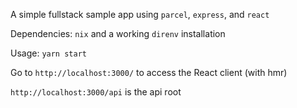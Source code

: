 A simple fullstack sample app using `parcel`, `express`, and `react`

Dependencies: `nix` and a working `direnv` installation

Usage: `yarn start`

Go to `http://localhost:3000/` to access the React client (with hmr)

`http://localhost:3000/api` is the api root
